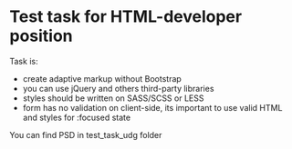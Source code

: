 # Test task for HTML-developer position
Task is:
- create adaptive markup without Bootstrap
- you can use jQuery and others third-party libraries
- styles should be written on SASS/SCSS or LESS
- form has no validation on client-side, its important to use valid HTML and styles for :focused state

You can find PSD in test_task_udg folder

